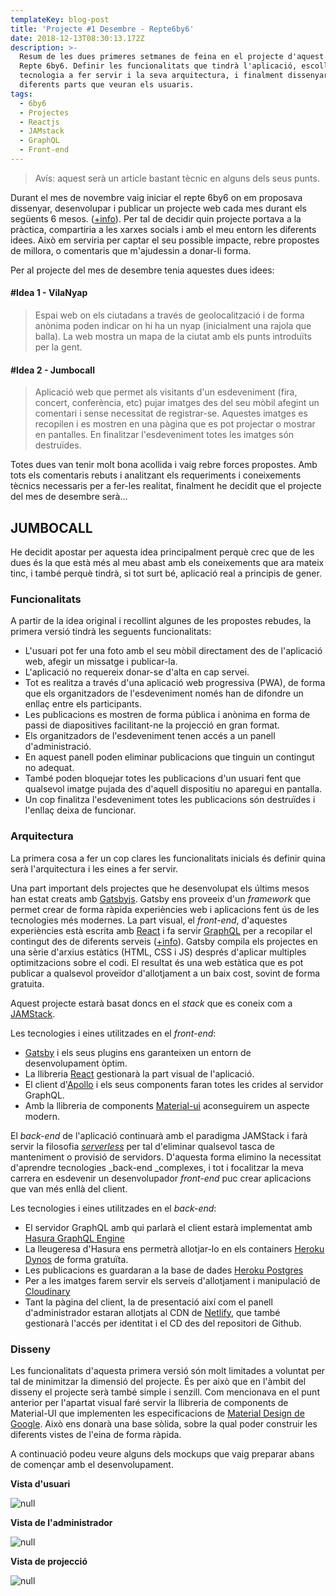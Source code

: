 ```yaml
---
templateKey: blog-post
title: 'Projecte #1 Desembre - Repte6by6'
date: 2018-12-13T08:30:13.172Z
description: >-
  Resum de les dues primeres setmanes de feina en el projecte d'aquest mes del
  Repte 6by6. Definir les funcionalitats que tindrà l'aplicació, escollir la
  tecnologia a fer servir i la seva arquitectura, i finalment dissenyar les
  diferents parts que veuran els usuaris.
tags:
  - 6by6
  - Projectes
  - Reactjs
  - JAMstack
  - GraphQL
  - Front-end
---
```

> Avís: aquest serà un article bastant tècnic en alguns dels seus punts.

Durant el mes de novembre vaig iniciar el repte 6by6 on em proposava dissenyar, desenvolupar i publicar un projecte web cada mes durant els següents 6 mesos. ([+info](https://oriolcastro.me/blog/2018-11-05-el-repte-6by6/)). Per tal de decidir quin projecte portava a la pràctica, compartiria a les xarxes socials i amb el meu entorn les diferents idees. Això em serviria per captar el seu possible impacte, rebre propostes de millora, o comentaris que m'ajudessin a donar-li forma.

Per al projecte del mes de desembre tenia aquestes dues idees:

#### \#Idea 1 - VilaNyap

> Espai web on els ciutadans a través de geolocalització i de forma anònima poden indicar on hi ha un nyap (inicialment una rajola que balla). La web mostra un mapa de la ciutat amb els punts introduïts per la gent.

#### \#Idea 2 - Jumbocall

> Aplicació web que permet als visitants d'un esdeveniment (fira, concert, conferència, etc) pujar imatges des del seu mòbil afegint un comentari i sense necessitat de registrar-se. Aquestes imatges es recopilen i es mostren en una pàgina que es pot projectar o mostrar en pantalles. En finalitzar l'esdeveniment totes les imatges són destruïdes.

Totes dues van tenir molt bona acollida i vaig rebre forces propostes. Amb tots els comentaris rebuts i analitzant els requeriments i coneixements tècnics necessaris per a fer-les realitat, finalment he decidit que el projecte del mes de desembre serà...

## JUMBOCALL

He decidit apostar per aquesta idea principalment perquè crec que de les dues és la que està més al meu abast amb els coneixements que ara mateix tinc, i també perquè tindrà, si tot surt bé, aplicació real a principis de gener.

### Funcionalitats

A partir de la idea original i recollint algunes de les propostes rebudes, la primera versió tindrà les seguents funcionalitats:

* L'usuari pot fer una foto amb el seu mòbil directament des de l'aplicació web, afegir un missatge i publicar-la.
* L'aplicació no requereix donar-se d'alta en cap servei. 
* Tot es realitza a través d'una aplicació web progressiva (PWA), de forma que els organitzadors de l'esdeveniment només han de difondre un enllaç entre els participants. 
* Les publicacions es mostren de forma pública i anònima en forma de passi de diapositives facilitant-ne la projecció en gran format. 
* Els organitzadors de l'esdeveniment tenen accés a un panell d'administració.
* En aquest panell poden eliminar publicacions que tinguin un contingut no adequat. 
* També poden bloquejar totes les publicacions d'un usuari fent que qualsevol imatge pujada des d'aquell dispositiu no aparegui en pantalla. 
* Un cop finalitza l'esdeveniment totes les publicacions són destruïdes i l'enllaç deixa de funcionar.

### Arquitectura

La primera cosa a fer un cop clares les funcionalitats inicials és definir quina serà l'arquitectura i les eines a fer servir.

Una part important dels projectes que he desenvolupat els últims mesos han estat creats amb [Gatsbyjs](https://www.gatsbyjs.com/). Gatsby ens proveeix d'un _framework_ que permet crear de forma ràpida experiències web i aplicacions fent ús de les tecnologies més modernes. La part visual, el _front-end_, d'aquestes experiències està escrita amb [React](https://reactjs.org/) i fa servir [GraphQL](https://graphql.org/) per a recopilar el contingut des de diferents serveis ([+info](https://www.gatsbyjs.com/why-gatsby/)). Gatsby compila els projectes en una sèrie d'arxius estàtics (HTML, CSS i JS) després d'aplicar multiples optimitzacions sobre el codi. El resultat és una web estàtica que es pot publicar a qualsevol proveïdor d'allotjament a un baix cost, sovint de forma gratuita.

Aquest projecte estarà basat doncs en el _stack_ que es coneix com a [JAMStack](https://jamstack.org/).

Les tecnologies i eines utilitzades en el _front-end_:

* [Gatsby](https://github.com/gatsbyjs/gatsby) i els seus plugins ens garanteixen un entorn de desenvolupament òptim.
* La llibreria [React](https://github.com/facebook/react/) gestionarà la part visual de l'aplicació.
* El client d'[Apollo](https://github.com/apollographql/apollo-client) i els seus components faran totes les crides al servidor GraphQL.
* Amb la llibreria de components [Material-ui](https://github.com/mui-org/material-ui) aconseguirem un aspecte modern.

El _back-end_ de l'aplicació continuarà amb el paradigma JAMStack i farà servir la filosofia [_serverless_](https://en.wikipedia.org/wiki/Serverless_computing) per tal d'eliminar qualsevol tasca de manteniment o provisió de servidors. D'aquesta forma elimino la necessitat d'aprendre tecnologies _back-end _complexes, i tot i focalitzar la meva carrera en esdevenir un desenvolupador _front-end_ puc crear aplicacions que van més enllà del client.

Les tecnologies i eines utilitzades en el _back-end_:

* El servidor GraphQL amb qui parlarà el client estarà implementat amb [Hasura GraphQL Engine](https://github.com/hasura/graphql-engine)
* La lleugeresa d'Hasura ens permetrà allotjar-lo en els containers [Heroku Dynos](https://www.heroku.com/) de forma gratuïta.
* Les publicacions es guardaran a la base de dades [Heroku Postgres](https://www.heroku.com/) 
* Per a les imatges farem servir els serveis d'allotjament i manipulació de [Cloudinary](https://cloudinary.com/)
* Tant la pàgina del client, la de presentació així com el panell d'administrador estaran allotjats al CDN de [Netlify](https://www.netlify.com/), que també gestionarà l'accés per identitat i el CD des del repositori de Github.

### Disseny

Les funcionalitats d'aquesta primera versió són molt limitades a voluntat per tal de minimitzar la dimensió del projecte. És per això que en l'àmbit del disseny el projecte serà també simple i senzill. Com mencionava en el punt anterior per l'apartat visual faré servir la llibreria de components de Material-UI que implementen les especificacions de [Material Design de Google](https://material.io/). Això ens donarà una base sòlida, sobre la qual poder construir les diferents vistes de l'eina de forma ràpida. 

A continuació podeu veure alguns dels mockups que vaig preparar abans de començar amb el desenvolupament.

**Vista d'usuari**

![null](/img/mvimg_20181213_164512.jpg)

**Vista de l'administrador**

![null](/img/mvimg_20181213_164628.jpg)

**Vista de projecció**

![null](/img/mvimg_20181213_164949.jpg)
